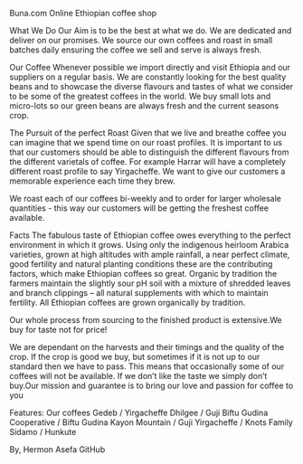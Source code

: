 Buna.com
Online Ethiopian coffee shop

What We Do
Our Aim
is to be the best at what we do. We are dedicated and deliver on our promises. We source our own coffees and roast in small batches daily ensuring the coffee we sell and serve is always fresh.

Our Coffee
Whenever possible we import directly and visit Ethiopia and our suppliers on a regular basis. We are constantly looking for the best quality beans and to showcase the diverse flavours and tastes of what we consider to be some of the greatest coffees in the world. We buy small lots and micro-lots so our green beans are always fresh and the current seasons crop.

The Pursuit of the perfect Roast
Given that we live and breathe coffee you can imagine that we spend time on our roast profiles. It is important to us that our customers should be able to distinguish the different flavours from the different varietals of coffee. For example Harrar will have a completely different roast profile to say Yirgacheffe. We want to give our customers a memorable experience each time they brew.

We roast each of our coffees bi-weekly and to order for larger wholesale quantities - this way our customers will be getting the freshest coffee available.

Facts
The fabulous taste of Ethiopian coffee owes everything to the perfect environment in which it grows. Using only the indigenous heirloom Arabica varieties, grown at high altitudes with ample rainfall, a near perfect climate, good fertility and natural planting conditions these are the contributing factors, which make Ethiopian coffees so great. Organic by tradition the farmers maintain the slightly sour pH soil with a mixture of shredded leaves and branch clippings – all natural supplements with which to maintain fertility. All Ethiopian coffees are grown organically by tradition.

Our whole process from sourcing to the finished product is extensive.We buy for taste not for price!

We are dependant on the harvests and their timings and the quality of the crop. If the crop is good we buy, but sometimes if it is not up to our standard then we have to pass. This means that occasionally some of our coffees will not be available. If we don’t like the taste we simply don’t buy.Our mission and guarantee is to bring our love and passion for coffee to you





Features:
Our coffees
Gedeb / Yirgacheffe
Dhilgee / Guji
Biftu Gudina Cooperative / Biftu Gudina
Kayon Mountain / Guji
Yirgacheffe / Knots Family
Sidamo / Hunkute

By,
Hermon Asefa
GitHub
